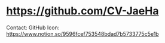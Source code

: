 # https://github.com/CV-JaeHa

Contact: GitHub
Icon: https://www.notion.so/9596fcef753548bdad7b5733775c5e1b
